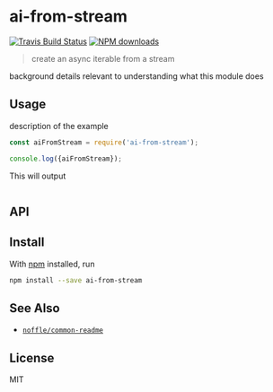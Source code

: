 # ai-from-stream

[![Travis Build Status](https://img.shields.io/travis/parro-it/ai-from-stream/master.svg)](http://travis-ci.org/parro-it/ai-from-stream)
[![NPM downloads](https://img.shields.io/npm/dt/ai-from-stream.svg)](https://npmjs.org/package/ai-from-stream)

> create an async iterable from a stream

background details relevant to understanding what this module does

## Usage

description of the example

```js
const aiFromStream = require('ai-from-stream');

console.log({aiFromStream});
```

This will output

```
```

## API

## Install

With [npm](https://npmjs.org/) installed, run

```bash
npm install --save ai-from-stream
```

## See Also

- [`noffle/common-readme`](https://github.com/noffle/common-readme)

## License

MIT

